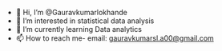 - 👋 Hi, I’m @Gauravkumarlokhande
- 👀 I’m interested in statistical data analysis
- 🌱 I’m currently learning Data analytics
- 📫 How to reach me- email: gauravkumarsl.a00@gmail.com

<!---
Gauravkumarlokhande/Gauravkumarlokhande is a ✨ special ✨ repository because its `README.md` (this file) appears on your GitHub profile.
You can click the Preview link to take a look at your changes.
--->
